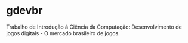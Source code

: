 # gdevbr
Trabalho de Introdução à Ciência da Computação: Desenvolvimento de jogos digitais - O mercado brasileiro de jogos.
